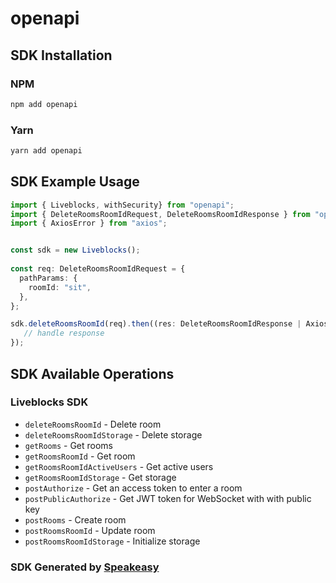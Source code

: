 # openapi

<!-- Start SDK Installation -->
## SDK Installation

### NPM

```bash
npm add openapi
```

### Yarn

```bash
yarn add openapi
```
<!-- End SDK Installation -->

## SDK Example Usage
<!-- Start SDK Example Usage -->
```typescript
import { Liveblocks, withSecurity} from "openapi";
import { DeleteRoomsRoomIdRequest, DeleteRoomsRoomIdResponse } from "openapi/src/sdk/models/operations";
import { AxiosError } from "axios";


const sdk = new Liveblocks();
    
const req: DeleteRoomsRoomIdRequest = {
  pathParams: {
    roomId: "sit",
  },
};

sdk.deleteRoomsRoomId(req).then((res: DeleteRoomsRoomIdResponse | AxiosError) => {
   // handle response
});
```
<!-- End SDK Example Usage -->

<!-- Start SDK Available Operations -->
## SDK Available Operations

### Liveblocks SDK

* `deleteRoomsRoomId` - Delete room
* `deleteRoomsRoomIdStorage` - Delete storage
* `getRooms` - Get rooms
* `getRoomsRoomId` - Get room
* `getRoomsRoomIdActiveUsers` - Get active users
* `getRoomsRoomIdStorage` - Get storage
* `postAuthorize` - Get an access token to enter a room
* `postPublicAuthorize` - Get JWT token for WebSocket with with public key
* `postRooms` - Create room
* `postRoomsRoomId` - Update room
* `postRoomsRoomIdStorage` - Initialize storage

<!-- End SDK Available Operations -->

### SDK Generated by [Speakeasy](https://docs.speakeasyapi.dev/docs/using-speakeasy/client-sdks)
